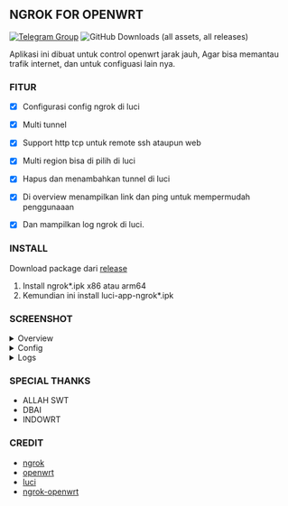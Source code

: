 ## NGROK FOR OPENWRT

[![Telegram Group](https://img.shields.io/badge/Telegram-2CA5E0?style=for-the-badge&logo=telegram&logoColor=white)](https://t.me/+TuLCASzJrVJmNzM1)
![GitHub Downloads (all assets, all releases)](https://img.shields.io/github/downloads/bobbyunknown/Ngrok-openwrt/total?style=for-the-badge&logoSize=20&color=0081fa)


Aplikasi ini dibuat untuk control openwrt jarak jauh, Agar bisa memantau trafik internet, dan untuk configuasi lain nya.

### FITUR
- [x] Configurasi config ngrok di luci
- [x] Multi tunnel
- [x] Support http tcp untuk remote ssh ataupun web
- [x] Multi region bisa di pilih di luci
- [x] Hapus dan menambahkan tunnel di luci
- [x] Di overview menampilkan link dan ping untuk mempermudah penggunaaan
- [x] Dan mampilkan log ngrok di luci.


### INSTALL

Download package dari [release](https://github.com/BobbyUnknown/ngrok-openwrt/releases)
1. Install ngrok*.ipk x86 atau arm64
2. Kemundian ini install luci-app-ngrok*.ipk


### SCREENSHOT

<details>
<summary>Overview</summary>

![Jadwal Release RAM](img/overview.png)
</details>

<details>
<summary>Config</summary>

![Jadwal Release RAM](img/config.png)
</details>

<details>
<summary>Logs</summary>

![Jadwal Release RAM](img/log.png)
</details>

### SPECIAL THANKS
- ALLAH SWT
- DBAI
- INDOWRT


### CREDIT
- [ngrok](https://ngrok.com/)
- [openwrt](https://openwrt.org/)
- [luci](https://github.com/openwrt/luci)
- [ngrok-openwrt](https://github.com/BobbyUnknown/ngrok-openwrt)